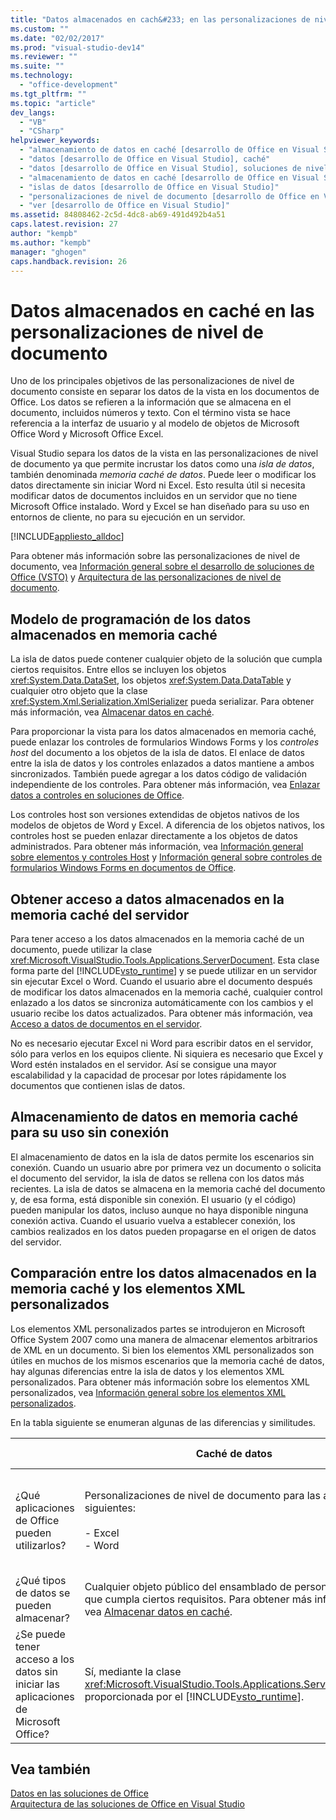 ```yaml
---
title: "Datos almacenados en cach&#233; en las personalizaciones de nivel de documento | Microsoft Docs"
ms.custom: ""
ms.date: "02/02/2017"
ms.prod: "visual-studio-dev14"
ms.reviewer: ""
ms.suite: ""
ms.technology: 
  - "office-development"
ms.tgt_pltfrm: ""
ms.topic: "article"
dev_langs: 
  - "VB"
  - "CSharp"
helpviewer_keywords: 
  - "almacenamiento de datos en caché [desarrollo de Office en Visual Studio], acerca del almacenamiento de datos en caché"
  - "datos [desarrollo de Office en Visual Studio], caché"
  - "datos [desarrollo de Office en Visual Studio], soluciones de nivel de documento"
  - "almacenamiento de datos en caché [desarrollo de Office en Visual Studio], acerca del almacenamiento de datos en caché"
  - "islas de datos [desarrollo de Office en Visual Studio]"
  - "personalizaciones de nivel de documento [desarrollo de Office en Visual Studio], modelo de datos"
  - "ver [desarrollo de Office en Visual Studio]"
ms.assetid: 84808462-2c5d-4dc8-ab69-491d492b4a51
caps.latest.revision: 27
author: "kempb"
ms.author: "kempb"
manager: "ghogen"
caps.handback.revision: 26
---
```

# Datos almacenados en cach&#233; en las personalizaciones de nivel de documento
  Uno de los principales objetivos de las personalizaciones de nivel de documento consiste en separar los datos de la vista en los documentos de Office.  Los datos se refieren a la información que se almacena en el documento, incluidos números y texto.  Con el término vista se hace referencia a la interfaz de usuario y al modelo de objetos de Microsoft Office Word y Microsoft Office Excel.  
  
 Visual Studio separa los datos de la vista en las personalizaciones de nivel de documento ya que permite incrustar los datos como una *isla de datos*, también denominada *memoria caché de datos*.  Puede leer o modificar los datos directamente sin iniciar Word ni Excel.  Esto resulta útil si necesita modificar datos de documentos incluidos en un servidor que no tiene Microsoft Office instalado.  Word y Excel se han diseñado para su uso en entornos de cliente, no para su ejecución en un servidor.  
  
 [!INCLUDE[appliesto_alldoc](../vsto/includes/appliesto-alldoc-md.md)]  
  
 Para obtener más información sobre las personalizaciones de nivel de documento, vea [Información general sobre el desarrollo de soluciones de Office &#40;VSTO&#41;](../vsto/office-solutions-development-overview-vsto.md) y [Arquitectura de las personalizaciones de nivel de documento](../vsto/architecture-of-document-level-customizations.md).  
  
## Modelo de programación de los datos almacenados en memoria caché  
 La isla de datos puede contener cualquier objeto de la solución que cumpla ciertos requisitos.  Entre ellos se incluyen los objetos <xref:System.Data.DataSet>, los objetos <xref:System.Data.DataTable> y cualquier otro objeto que la clase <xref:System.Xml.Serialization.XmlSerializer> pueda serializar.  Para obtener más información, vea [Almacenar datos en caché](../vsto/caching-data.md).  
  
 Para proporcionar la vista para los datos almacenados en memoria caché, puede enlazar los controles de formularios Windows Forms y los *controles host* del documento a los objetos de la isla de datos.  El enlace de datos entre la isla de datos y los controles enlazados a datos mantiene a ambos sincronizados.  También puede agregar a los datos código de validación independiente de los controles.  Para obtener más información, vea [Enlazar datos a controles en soluciones de Office](../vsto/binding-data-to-controls-in-office-solutions.md).  
  
 Los controles host son versiones extendidas de objetos nativos de los modelos de objetos de Word y Excel.  A diferencia de los objetos nativos, los controles host se pueden enlazar directamente a los objetos de datos administrados.  Para obtener más información, vea [Información general sobre elementos y controles Host](../vsto/host-items-and-host-controls-overview.md) y [Información general sobre controles de formularios Windows Forms en documentos de Office](../vsto/windows-forms-controls-on-office-documents-overview.md).  
  
## Obtener acceso a datos almacenados en la memoria caché del servidor  
 Para tener acceso a los datos almacenados en la memoria caché de un documento, puede utilizar la clase <xref:Microsoft.VisualStudio.Tools.Applications.ServerDocument>.  Esta clase forma parte del [!INCLUDE[vsto_runtime](../vsto/includes/vsto-runtime-md.md)] y se puede utilizar en un servidor sin ejecutar Excel o Word.  Cuando el usuario abre el documento después de modificar los datos almacenados en la memoria caché, cualquier control enlazado a los datos se sincroniza automáticamente con los cambios y el usuario recibe los datos actualizados.  Para obtener más información, vea [Acceso a datos de documentos en el servidor](../vsto/accessing-data-in-documents-on-the-server.md).  
  
 No es necesario ejecutar Excel ni Word para escribir datos en el servidor, sólo para verlos en los equipos cliente.  Ni siquiera es necesario que Excel y Word estén instalados en el servidor.  Así se consigue una mayor escalabilidad y la capacidad de procesar por lotes rápidamente los documentos que contienen islas de datos.  
  
## Almacenamiento de datos en memoria caché para su uso sin conexión  
 El almacenamiento de datos en la isla de datos permite los escenarios sin conexión.  Cuando un usuario abre por primera vez un documento o solicita el documento del servidor, la isla de datos se rellena con los datos más recientes.  La isla de datos se almacena en la memoria caché del documento y, de esa forma, está disponible sin conexión.  El usuario \(y el código\) pueden manipular los datos, incluso aunque no haya disponible ninguna conexión activa.  Cuando el usuario vuelva a establecer conexión, los cambios realizados en los datos pueden propagarse en el origen de datos del servidor.  
  
## Comparación entre los datos almacenados en la memoria caché y los elementos XML personalizados  
 Los elementos XML personalizados partes se introdujeron en Microsoft Office System 2007 como una manera de almacenar elementos arbitrarios de XML en un documento.  Si bien los elementos XML personalizados son útiles en muchos de los mismos escenarios que la memoria caché de datos, hay algunas diferencias entre la isla de datos y los elementos XML personalizados.  Para obtener más información sobre los elementos XML personalizados, vea [Información general sobre los elementos XML personalizados](../vsto/custom-xml-parts-overview.md).  
  
 En la tabla siguiente se enumeran algunas de las diferencias y similitudes.  
  
||Caché de datos|Elementos XML personalizados|  
|-|--------------------|----------------------------------|  
|¿Qué aplicaciones de Office pueden utilizarlos?|Personalizaciones de nivel de documento para las aplicaciones siguientes:<br /><br /> -   Excel<br />-   Word|Soluciones de nivel de documento y de nivel de aplicación para las aplicaciones siguientes:<br /><br /> -   Excel<br />-   PowerPoint<br />-   Word|  
|¿Qué tipos de datos se pueden almacenar?|Cualquier objeto público del ensamblado de personalización que cumpla ciertos requisitos.  Para obtener más información, vea [Almacenar datos en caché](../vsto/caching-data.md).|Cualquier dato XML.|  
|¿Se puede tener acceso a los datos sin iniciar las aplicaciones de Microsoft Office?|Sí, mediante la clase <xref:Microsoft.VisualStudio.Tools.Applications.ServerDocument> proporcionada por el [!INCLUDE[vsto_runtime](../vsto/includes/vsto-runtime-md.md)].|Sí, mediante las clases del espacio de nombres <xref:System.IO.Packaging> o mediante el SDK del formato Open XML.|  
  
## Vea también  
 [Datos en las soluciones de Office](../vsto/data-in-office-solutions.md)   
 [Arquitectura de las soluciones de Office en Visual Studio](../vsto/architecture-of-office-solutions-in-visual-studio.md)  
  
  